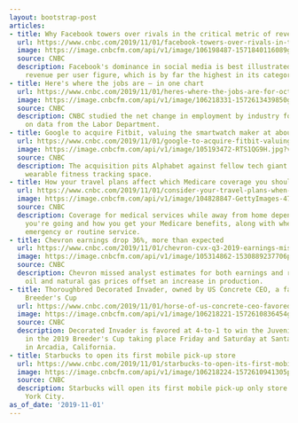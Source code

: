```yaml
---
layout: bootstrap-post
articles:
- title: Why Facebook towers over rivals in the critical metric of revenue per user
  url: https://www.cnbc.com/2019/11/01/facebook-towers-over-rivals-in-the-critical-metric-of-revenue-per-user.html
  image: https://image.cnbcfm.com/api/v1/image/106198487-1571840116089gettyimages-1177729963.jpeg?v=1571840140
  source: CNBC
  description: Facebook's dominance in social media is best illustrated by its average
    revenue per user figure, which is by far the highest in its category.
- title: Here's where the jobs are — in one chart
  url: https://www.cnbc.com/2019/11/01/heres-where-the-jobs-are-for-october-2019-in-one-chart.html
  image: https://image.cnbcfm.com/api/v1/image/106218331-1572613439850gubu6-october-jobs-one-month-net-change.png?v=1572613473
  source: CNBC
  description: CNBC studied the net change in employment by industry for October based
    on data from the Labor Department.
- title: Google to acquire Fitbit, valuing the smartwatch maker at about $2.1 billion
  url: https://www.cnbc.com/2019/11/01/google-to-acquire-fitbit-valuing-the-smartwatch-maker-at-about-2point1-billion.html
  image: https://image.cnbcfm.com/api/v1/image/105193472-RTS1QG9H.jpg?v=1530104102
  source: CNBC
  description: The acquisition pits Alphabet against fellow tech giant Apple in the
    wearable fitness tracking space.
- title: How your travel plans affect which Medicare coverage you should choose
  url: https://www.cnbc.com/2019/11/01/consider-your-travel-plans-when-you-choose-medicare-coverage.html
  image: https://image.cnbcfm.com/api/v1/image/104828847-GettyImages-471172691.jpg?v=1536766599
  source: CNBC
  description: Coverage for medical services while away from home depends on where
    you're going and how you get your Medicare benefits, along with whether you need
    emergency or routine service.
- title: Chevron earnings drop 36%, more than expected
  url: https://www.cnbc.com/2019/11/01/chevron-cvx-q3-2019-earnings-miss-estimates.html
  image: https://image.cnbcfm.com/api/v1/image/105314862-1530889237706preview.jpg?v=1572550908
  source: CNBC
  description: Chevron missed analyst estimates for both earnings and revenue as lower
    oil and natural gas prices offset an increase in production.
- title: Thoroughbred Decorated Invader, owned by US Concrete CEO, a favorite at 2019
    Breeder's Cup
  url: https://www.cnbc.com/2019/11/01/horse-of-us-concrete-ceo-favored-at-2019-breeders-cup.html
  image: https://image.cnbcfm.com/api/v1/image/106218221-1572610836454gettyimages-1178545557.jpeg?v=1572610915
  source: CNBC
  description: Decorated Invader is favored at 4-to-1 to win the Juvenile Turf race
    in the 2019 Breeder's Cup taking place Friday and Saturday at Santa Anita Park
    in Arcadia, California.
- title: Starbucks to open its first mobile pick-up store
  url: https://www.cnbc.com/2019/11/01/starbucks-to-open-its-first-mobile-pick-up-store.html
  image: https://image.cnbcfm.com/api/v1/image/106218224-1572610941305pickupstore.jpg?v=1572610997
  source: CNBC
  description: Starbucks will open its first mobile pick-up only store Nov. 5 in New
    York City.
as_of_date: '2019-11-01'
---
```


